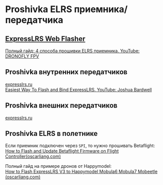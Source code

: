 # Proshivka ELRS приемника/передатчика

## [ExpressLRS Web Flasher](https://expresslrs.github.io/web-flasher/)

[Полный гайд: 4 способа прошивки ELRS приемника. YouTube: DRONOFLY FPV](https://www.youtube.com/watch?v=meUq4ThdNGc)

## Proshivka внутренних передатчиков
[expresslrs.ru](https://expresslrs.ru/Manuals/Firmware/Transmitters/Flashing-internal-tx/)    
[Easiest Way To Flash and Bind ExpressLRS. YouTube: Joshua Bardwell](https://www.youtube.com/watch?v=MFFUsN9ZHSU)  

## Proshivka внешних передатчиков
[expresslrs.ru](https://expresslrs.ru/Manuals/Firmware/Transmitters/Flashing-external-tx/)   
 
## Proshivka ELRS в полетнике
Если приемник подключен через `SPI`, то нужно прошивать Betaflight:  
[How to Flash and Update Betaflight Firmware on Flight Controller(oscarliang.com)](https://oscarliang.com/flash-update-betaflight/)  

Полный гайд на примере дронов от Happymodel:  
[How to Flash ExpressLRS V3 to Happymodel Mobula6 Mobula7 Mobeetle (oscarliang.com)](https://oscarliang.com/how-to-flash-expresslrs-v3-to-happymodel-mobula6-mobula7-mobeetle/)  
